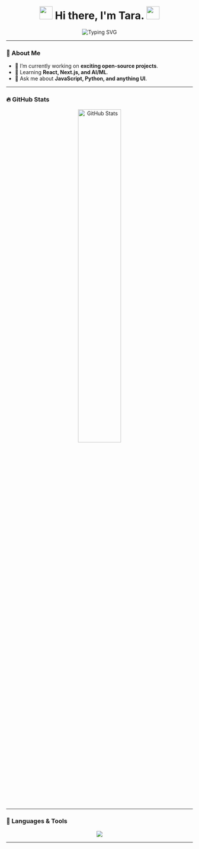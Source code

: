 <h1 align="center">
  <img src="https://media.giphy.com/media/hvRJCLFzcasrR4ia7z/giphy.gif" width="35px">
  Hi there, I'm Tara.
  <img src="https://media.giphy.com/media/hvRJCLFzcasrR4ia7z/giphy.gif" width="35px">
</h1>

<p align="center">
  <img src="https://readme-typing-svg.herokuapp.com?font=Fira+Code&duration=3000&pause=1000&color=36BCF7&center=true&vCenter=true&width=435&lines=Full-stack+Developer;Open-source+Contributor;Tech+Enthusiast+%F0%9F%92%BB;Lifelong+Learner" alt="Typing SVG">
</p>

---

### **🌟 About Me**
- 🔭 I’m currently working on **exciting open-source projects**.
- 🌱 Learning **React, Next.js, and AI/ML**.
- 💬 Ask me about **JavaScript, Python, and anything UI**.

---

### **🔥 GitHub Stats**
<p align="center">
  <img src="https://github-readme-stats.vercel.app/api?username=tarrruh&show_icons=true&theme=radical&count_private=true" width="48%" alt="GitHub Stats">
</p>

---

### **🚀 Languages & Tools**
<p align="center">
  <img src="https://skillicons.dev/icons?i=js,ts,react,nodejs,express,python,django,java,html,css,tailwind,mongodb,mysql,git,github,vscode" />
</p>

---


